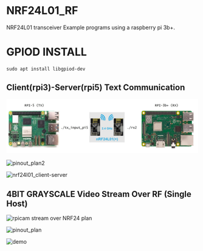# NRF24L01_RF
NRF24L01 transceiver Example programs using a raspberry pi 3b+. 

# GPIOD INSTALL
```
sudo apt install libgpiod-dev
```

## Client(rpi3)-Server(rpi5) Text Communication  
![client-server-plan](https://github.com/jeremynguyenn/NRF24L01-transceiver-Client-rpi3--Server-rpi5-Text-Communication/blob/main/NRF24L01_RF/docs/client-server-plan.jpg)

![pinout_plan2](docs/pinout_plan2.png)

![nrf24l01_client-server](https://github.com/ChrisStewart132/ChrisStewart132/blob/main/assets/gifs/nrf24l01_client-server.gif?raw=true)

## 4BIT GRAYSCALE Video Stream Over RF (Single Host)
![rpicam stream over NRF24 plan](docs/network_plan.png)

![pinout_plan](docs/pinout_plan.png)

![demo](docs/demos/NRF24L01_single_rpi_2_rf_4bitgrayscale.gif) 

